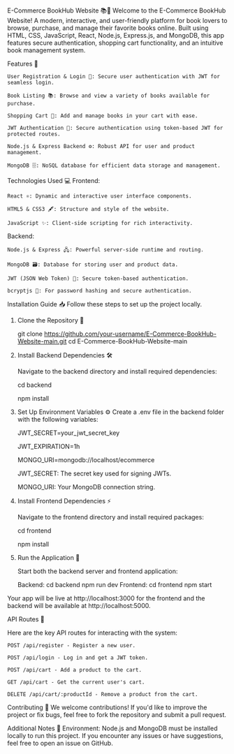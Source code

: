 

E-Commerce BookHub Website 📚🛒
    Welcome to the E-Commerce BookHub Website! A modern, interactive, and user-friendly platform for book lovers to browse, purchase, and manage their favorite books online. 
    Built using HTML, CSS, JavaScript, React, Node.js, Express.js, and MongoDB, this app features secure authentication, shopping cart functionality, and an intuitive book management system.

Features 🌟

    User Registration & Login 🔐: Secure user authentication with JWT for seamless login.
    
    Book Listing 📚: Browse and view a variety of books available for purchase.
    
    Shopping Cart 🛒: Add and manage books in your cart with ease.
    
    JWT Authentication 🔑: Secure authentication using token-based JWT for protected routes.
    
    Node.js & Express Backend ⚙️: Robust API for user and product management.
    
    MongoDB 🗄️: NoSQL database for efficient data storage and management.
    

Technologies Used 💻
  Frontend:
  
    React ⚛️: Dynamic and interactive user interface components.
    
    HTML5 & CSS3 🖋️: Structure and style of the website.
    
    JavaScript ✨: Client-side scripting for rich interactivity.
    
  Backend:
  
    Node.js & Express 🖧: Powerful server-side runtime and routing.
    
    MongoDB 🗃️: Database for storing user and product data.
    
    JWT (JSON Web Token) 🔑: Secure token-based authentication.
    
    bcryptjs 🔐: For password hashing and secure authentication.

    
Installation Guide 📥
Follow these steps to set up the project locally.


  1. Clone the Repository 📂
     
     git clone https://github.com/your-username/E-Commerce-BookHub-Website-main.git
     cd E-Commerce-BookHub-Website-main
     
  2. Install Backend Dependencies 🛠️
     
      Navigate to the backend directory and install required dependencies:
     
      cd backend
     
      npm install
     
  3. Set Up Environment Variables ⚙️
      Create a .env file in the backend folder with the following variables:

      JWT_SECRET=your_jwt_secret_key
     
      JWT_EXPIRATION=1h
     
      MONGO_URI=mongodb://localhost/ecommerce
     
      JWT_SECRET: The secret key used for signing JWTs.
     
      MONGO_URI: Your MongoDB connection string.
     
     
  4. Install Frontend Dependencies ⚡
     
      Navigate to the frontend directory and install required packages:
  
      cd frontend
     
      npm install
     
  5. Run the Application 🚀
     
      Start both the backend server and frontend application:

      Backend:
        cd backend
        npm run dev
      Frontend:
        cd frontend
        npm start
     
Your app will be live at http://localhost:3000 for the frontend and the backend will be available at http://localhost:5000.

API Routes 📡

Here are the key API routes for interacting with the system:

    POST /api/register - Register a new user.
    
    POST /api/login - Log in and get a JWT token.
    
    POST /api/cart - Add a product to the cart.
    
    GET /api/cart - Get the current user's cart.
    
    DELETE /api/cart/:productId - Remove a product from the cart.
    
Contributing 🤝
We welcome contributions! If you'd like to improve the project or fix bugs, feel free to fork the repository and submit a pull request.



Additional Notes 🌱
Environment: Node.js and MongoDB must be installed locally to run this project.
If you encounter any issues or have suggestions, feel free to open an issue on GitHub.
